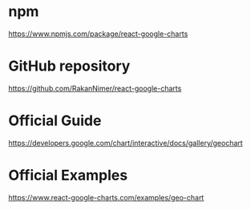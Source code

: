 # npm
https://www.npmjs.com/package/react-google-charts

# GitHub repository
https://github.com/RakanNimer/react-google-charts

# Official Guide
https://developers.google.com/chart/interactive/docs/gallery/geochart

# Official Examples
https://www.react-google-charts.com/examples/geo-chart
